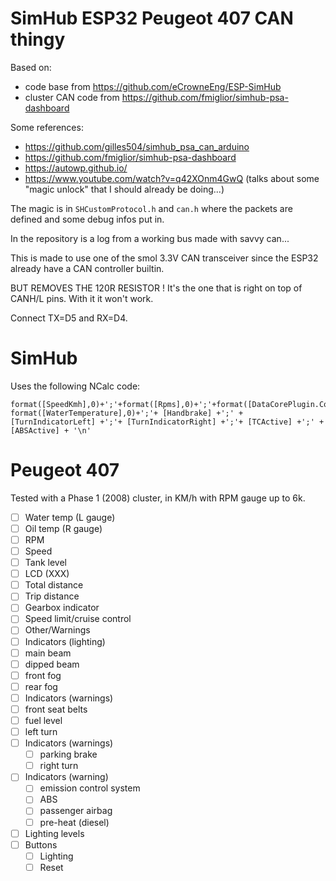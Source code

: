 # SimHub ESP32 Peugeot 407 CAN thingy

Based on:
- code base from https://github.com/eCrowneEng/ESP-SimHub
- cluster CAN code from https://github.com/fmiglior/simhub-psa-dashboard

Some references:
- https://github.com/gilles504/simhub_psa_can_arduino
- https://github.com/fmiglior/simhub-psa-dashboard
- https://autowp.github.io/
- https://www.youtube.com/watch?v=q42XOnm4GwQ (talks about some "magic unlock" that I should already be doing...)

The magic is in `SHCustomProtocol.h` and `can.h` where the packets are defined and some debug infos put in.

In the repository is a log from a working bus made with savvy can...

This is made to use one of the smol 3.3V CAN transceiver since the ESP32 already have a CAN controller builtin.

BUT REMOVES THE 120R RESISTOR ! It's the one that is right on top of CANH/L pins. With it it won't work.

Connect TX=D5 and RX=D4.

# SimHub

Uses the following NCalc code:
```text
format([SpeedKmh],0)+';'+format([Rpms],0)+';'+format([DataCorePlugin.Computed.Fuel_Percent],0)+';'+ format([WaterTemperature],0)+';'+ [Handbrake] +';' + [TurnIndicatorLeft] +';'+ [TurnIndicatorRight] +';'+ [TCActive] +';' + [ABSActive] + '\n'
```

# Peugeot 407
Tested with a Phase 1 (2008) cluster, in KM/h with RPM gauge up to 6k.

- [ ] Water temp (L gauge)
- [ ] Oil temp (R gauge)
- [ ] RPM
- [ ] Speed
- [ ] Tank level
- [ ] LCD (XXX)
 - [ ] Total distance
 - [ ] Trip distance
 - [ ] Gearbox indicator
 - [ ] Speed limit/cruise control
 - [ ] Other/Warnings
- [ ] Indicators (lighting)
 - [ ] main beam
 - [ ] dipped beam
 - [ ] front fog
 - [ ] rear fog
- [ ] Indicators (warnings)
 - [ ] front seat belts
 - [ ] fuel level
 - [ ] left turn
- [ ] Indicators (warnings)
  - [ ] parking brake
  - [ ] right turn
- [ ] Indicators (warning)
  - [ ] emission control system
  - [ ] ABS
  - [ ] passenger airbag
  - [ ] pre-heat (diesel)
- [ ] Lighting levels
- [ ] Buttons
  - [ ] Lighting
  - [ ] Reset
